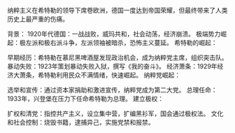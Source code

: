 纳粹主义在希特勒的领导下席卷欧洲，德国一度达到帝国荣耀，但最终带来了人类历史上最严重的伤痛。

背景：
1920年代德国：一战战败，威玛共和，社会动荡，经济崩溃。
极端势力崛起：极左派和极右派斗争，左派领袖被暗杀，恐怖主义蔓延。
希特勒的崛起：

早期经历：希特勒在慕尼黑啤酒屋发现政治机会，成为纳粹党主席，组织突击队。
暴动失败：1923年策划暴动失败入狱，撰写《我的奋斗》。
经济萧条：1929年经济大萧条，希特勒利用民众不满情绪，快速崛起。
纳粹党崛起：

选举和宣传：通过资本家捐助和激进宣传，纳粹党成为第二大党。
总理任命：1933年，兴登堡在压力下任命希特勒为总理。
建立极权：

扩权和清党：指控共产主义，设立集中营，扩编黑衫军，国会通过极权法。
文化和社会控制：烧毁书籍，逮捕异己，实施党禁和报禁。